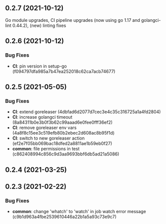 ## 0.2.7 (2021-10-12)

Go module upgrades, CI pipeline upgrades (now using go 1.17 and golangci-lint 0.44.2), (new) linting fixes

## 0.2.6 (2021-10-12)


### Bug Fixes

* **CI**: pin version in setup-go (f094797dfa985a7b47ea252018c62ca7acb74677)



## 0.2.5 (2021-05-05)


### Bug Fixes

* **CI**: extend goreleaser (4dbfad6d2077d7cec3e4c35c316725a1a4fd2804)
* **CI**: increase golangci timeout (8a84311b0e3b0f3b62c99aaad6e0fee0fff36ef2)
* **CI**: remove goreleaser env vars (4a8f8c15ee3c519efb80b2ebec2d608ac8b95f1d)
* **CI**: switch to new goreleaser action (ef2e7f05bb069bac18dfed2a8811ae1b59eb0f27)
* **common**: file permissions in test (c862408994c856c9d3aa9693bbf6db5ad21a5086)



## 0.2.4 (2021-03-25)



## 0.2.3 (2021-02-22)


### Bug Fixes

* **common**: change 'whatch' to 'watch' in job watch error message (c9b1d963a4fbe2539610446a22b1a5a93c73e9c7)



